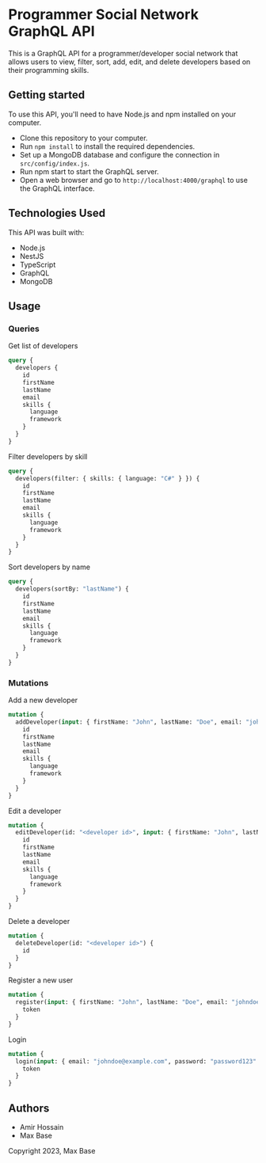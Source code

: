 # Programmer Social Network GraphQL API

This is a GraphQL API for a programmer/developer social network that allows users to view, filter, sort, add, edit, and delete developers based on their programming skills.

## Getting started

To use this API, you'll need to have Node.js and npm installed on your computer.

- Clone this repository to your computer.
- Run `npm install` to install the required dependencies.
- Set up a MongoDB database and configure the connection in `src/config/index.js`.
- Run npm start to start the GraphQL server.
- Open a web browser and go to `http://localhost:4000/graphql` to use the GraphQL interface.

## Technologies Used

This API was built with:

- Node.js
- NestJS
- TypeScript
- GraphQL
- MongoDB

## Usage

### Queries

Get list of developers

```graphql
query {
  developers {
    id
    firstName
    lastName
    email
    skills {
      language
      framework
    }
  }
}
```

Filter developers by skill

```graphql
query {
  developers(filter: { skills: { language: "C#" } }) {
    id
    firstName
    lastName
    email
    skills {
      language
      framework
    }
  }
}
```

Sort developers by name

```graphql
query {
  developers(sortBy: "lastName") {
    id
    firstName
    lastName
    email
    skills {
      language
      framework
    }
  }
}
```

### Mutations

Add a new developer

```graphql
mutation {
  addDeveloper(input: { firstName: "John", lastName: "Doe", email: "johndoe@example.com", password: "password123", skills: [{ language: "C#", framework: "ASP.NET" }] }) {
    id
    firstName
    lastName
    email
    skills {
      language
      framework
    }
  }
}
```

Edit a developer

```graphql
mutation {
  editDeveloper(id: "<developer id>", input: { firstName: "John", lastName: "Doe", email: "johndoe@example.com", skills: [{ language: "C#", framework: "ASP.NET" }, { language: "React", framework: null }] }) {
    id
    firstName
    lastName
    email
    skills {
      language
      framework
    }
  }
}
```

Delete a developer

```graphql
mutation {
  deleteDeveloper(id: "<developer id>") {
    id
  }
}
```

Register a new user

```graphql
mutation {
  register(input: { firstName: "John", lastName: "Doe", email: "johndoe@example.com", password: "password123" }) {
    token
  }
}
```

Login

```graphql
mutation {
  login(input: { email: "johndoe@example.com", password: "password123" }) {
    token
  }
}
```

## Authors

- Amir Hossain
- Max Base

Copyright 2023, Max Base
